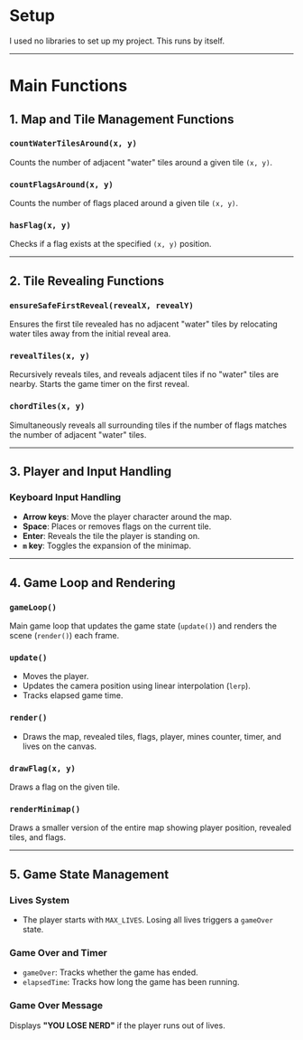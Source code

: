# Setup

I used no libraries to set up my project. This runs by itself.

---

# Main Functions

## 1. Map and Tile Management Functions

### `countWaterTilesAround(x, y)`

Counts the number of adjacent "water" tiles around a given tile `(x, y)`.

### `countFlagsAround(x, y)`

Counts the number of flags placed around a given tile `(x, y)`.

### `hasFlag(x, y)`

Checks if a flag exists at the specified `(x, y)` position.

---

## 2. Tile Revealing Functions

### `ensureSafeFirstReveal(revealX, revealY)`

Ensures the first tile revealed has no adjacent "water" tiles by relocating water tiles away from the initial reveal area.

### `revealTiles(x, y)`

Recursively reveals tiles, and reveals adjacent tiles if no "water" tiles are nearby. Starts the game timer on the first reveal.

### `chordTiles(x, y)`

Simultaneously reveals all surrounding tiles if the number of flags matches the number of adjacent "water" tiles.

---

## 3. Player and Input Handling

### Keyboard Input Handling

- **Arrow keys**: Move the player character around the map.
- **Space**: Places or removes flags on the current tile.
- **Enter**: Reveals the tile the player is standing on.
- **`m` key**: Toggles the expansion of the minimap.

---

## 4. Game Loop and Rendering

### `gameLoop()`

Main game loop that updates the game state (`update()`) and renders the scene (`render()`) each frame.

### `update()`

- Moves the player.
- Updates the camera position using linear interpolation (`lerp`).
- Tracks elapsed game time.

### `render()`

- Draws the map, revealed tiles, flags, player, mines counter, timer, and lives on the canvas.

### `drawFlag(x, y)`

Draws a flag on the given tile.

### `renderMinimap()`

Draws a smaller version of the entire map showing player position, revealed tiles, and flags.

---

## 5. Game State Management

### Lives System

- The player starts with `MAX_LIVES`. Losing all lives triggers a `gameOver` state.

### Game Over and Timer

- `gameOver`: Tracks whether the game has ended.
- `elapsedTime`: Tracks how long the game has been running.

### Game Over Message

Displays **"YOU LOSE NERD"** if the player runs out of lives.
